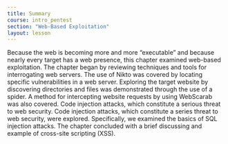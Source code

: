 ```yaml
---
title: Summary
course: intro_pentest
section: "Web-Based Exploitation"
layout: lesson
---
```


Because the web is becoming more and more “executable” and because nearly every
target has a web presence, this chapter examined web-based exploitation. The
chapter began by reviewing techniques and tools for interrogating web servers.
The use of Nikto was covered by locating specific vulnerabilities in a web
server. Exploring the target website by discovering directories and files was
demonstrated through the use of a spider. A method for intercepting website
requests by using WebScarab was also covered. Code injection attacks, which
constitute a serious threat to web security. Code injection attacks, which
constitute a series threat to web security, were explored. Specifically, we
examined the basics of SQL injection attacks. The chapter concluded with a brief
discussing and example of cross-site scripting (XSS).
